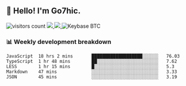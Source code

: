 ## 👋 Hello! I'm Go7hic.

 ![visitors count](https://visitors-by-url-pls-dont-use-this-in-your-repo.vercel.app/Go7hic-github-readme)
 <a href="https://twitter.com/Go7hic">
    <img src="https://img.shields.io/badge/-@Go7hic-1ca0f1?style=flat-square&labelColor=1ca0f1&logo=twitter&logoColor=white&link=https://twitter.com/Go7hic">
   <a/>
   <a href="mailto:gtfx0209@gmail.com">
    <img src="https://img.shields.io/badge/-gtfx0209@gmail.com-c14438?style=flat-square&logo=Gmail&logoColor=white&link=mailto:gtfx0209@gmail.com">
   <a/>
    ![Keybase BTC](https://img.shields.io/keybase/btc/Go7hic)
 <!--
🔭 I’m currently working
🌱 I’m currently learning
💬 Ask me about 
📫 How to reach me: 
⚡ Fun fact: 
-->
 <!--
![My Github Stats](https://github-readme-stats.vercel.app/api?username=Go7hic&show_icons=true&count_private=true)

-->

### 📊 Weekly development breakdown
<!--START_SECTION:waka-->
```text
JavaScript  18 hrs 2 mins       ███████████████████░░░░░░   76.03 
TypeScript  1 hr 48 mins        ██░░░░░░░░░░░░░░░░░░░░░░░   7.62 
LESS        1 hr 15 mins        █░░░░░░░░░░░░░░░░░░░░░░░░   5.3 
Markdown    47 mins             ░░░░░░░░░░░░░░░░░░░░░░░░░   3.33 
JSON        45 mins             ░░░░░░░░░░░░░░░░░░░░░░░░░   3.19
```
<!--END_SECTION:waka-->

